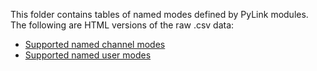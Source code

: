 This folder contains tables of named modes defined by PyLink modules. The following are HTML versions of the raw .csv data:

- [Supported named channel modes](https://raw.githack.com/GLolol/PyLink/devel/docs/modelists/channel-modes.html)
- [Supported named user modes](https://raw.githack.com/GLolol/PyLink/devel/docs/modelists/user-modes.html)
